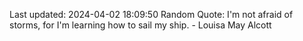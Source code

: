 Last updated: 2024-04-02 18:09:50
Random Quote: I'm not afraid of storms, for I'm learning how to sail my ship. - Louisa May Alcott